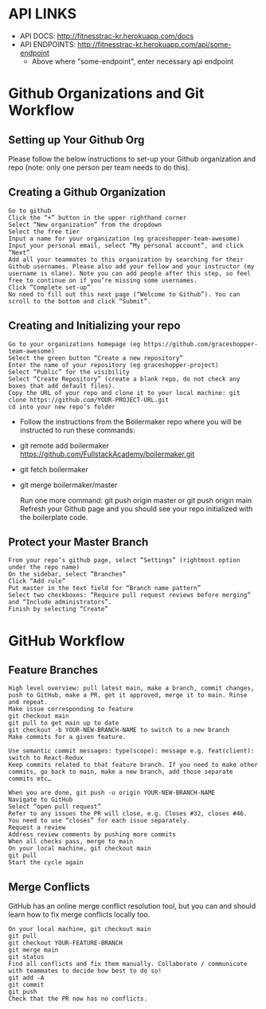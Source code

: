 # API LINKS

- API DOCS: http://fitnesstrac-kr.herokuapp.com/docs
- API ENDPOINTS: http://fitnesstrac-kr.herokuapp.com/api/some-endpoint
    - Above where "some-endpoint", enter necessary api endpoint

# Github Organizations and Git Workflow
## Setting up Your Github Org

Please follow the below instructions to set-up your Github organization and repo (note: only one person per team needs to do this).

## Creating a Github Organization

    Go to github
    Click the “+” button in the upper righthand corner
    Select “New organization” from the dropdown
    Select the free tier
    Input a name for your organization (eg graceshopper-team-awesome)
    Input your personal email, select “My personal account”, and click “Next”
    Add all your teammates to this organization by searching for their Github usernames. Please also add your fellow and your instructor (my username is nlane). Note you can add people after this step, so feel free to continue on if you’re missing some usernames.
    Click “Complete set-up”
    No need to fill out this next page (“Welcome to Github”). You can scroll to the bottom and click “Submit”.

## Creating and Initializing your repo

    Go to your organizations homepage (eg https://github.com/graceshopper-team-awesome)
    Select the green button “Create a new repository”
    Enter the name of your repository (eg graceshopper-project)
    Select “Public” for the visibility
    Select “Create Repository” (create a blank repo, do not check any boxes that add default files).
    Copy the URL of your repo and clone it to your local machine: git clone https://github.com/YOUR-PROJECT-URL.git
    cd into your new repo’s folder

* Follow the instructions from the Boilermaker repo where you will be instructed to run these commands:
* git remote add boilermaker https://github.com/FullstackAcademy/boilermaker.git
* git fetch boilermaker
* git merge boilermaker/master

    Run one more command: git push origin master or git push origin main
    Refresh your Github page and you should see your repo initialized with the boilerplate code.

## Protect your Master Branch

    From your repo’s github page, select “Settings” (rightmost option under the repo name)
    On the sidebar, select “Branches”
    Click “Add rule”
    Put master in the text field for “Branch name pattern”
    Select two checkboxes: “Require pull request reviews before merging” and “Include administrators”.
    Finish by selecting “Create”

# GitHub Workflow
## Feature Branches

    High level overview: pull latest main, make a branch, commit changes, push to GitHub, make a PR, get it approved, merge it to main. Rinse and repeat.
    Make issue corresponding to feature
    git checkout main
    git pull to get main up to date
    git checkout -b YOUR-NEW-BRANCH-NAME to switch to a new branch
    Make commits for a given feature.

    Use semantic commit messages: type(scope): message e.g. feat(client): switch to React-Redux
    Keep commits related to that feature branch. If you need to make other commits, go back to main, make a new branch, add those separate commits etc…

    When you are done, git push -u origin YOUR-NEW-BRANCH-NAME
    Navigate to GitHub
    Select “open pull request”
    Refer to any issues the PR will close, e.g. Closes #32, closes #46. You need to use “closes” for each issue separately.
    Request a review
    Address review comments by pushing more commits
    When all checks pass, merge to main
    On your local machine, git checkout main
    git pull
    Start the cycle again

## Merge Conflicts

GitHub has an online merge conflict resolution tool, but you can and should learn how to fix merge conflicts locally too.

    On your local machine, git checkout main
    git pull
    git checkout YOUR-FEATURE-BRANCH
    git merge main
    git status
    Find all conflicts and fix them manually. Collaborate / communicate with teammates to decide how best to do so!
    git add -A
    git commit
    git push
    Check that the PR now has no conflicts.
